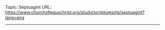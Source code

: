 Topic: Septuagint
URL: https://www.churchofjesuschrist.org/study/scriptures/tg/septuagint?lang=eng

---

